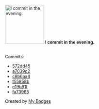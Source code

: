 <img src="https://my-badges.github.io/my-badges/evening-commits.png" alt="I commit in the evening." title="I commit in the evening." width="128">
<strong>I commit in the evening.</strong>
<br><br>

Commits:

- <a href="https://github.com/general-CbIC/poolex/commit/572dd45da926b8542b452db148dfa3687c46cdbb">572dd45</a>
- <a href="https://github.com/general-CbIC/poolex/commit/a7039c208e2f0b9e496edd41fe6cbb1440703a17">a7039c2</a>
- <a href="https://github.com/general-CbIC/elixirschool/commit/c8b6aa4e8fdb01bd46f9f4de58a99304fa9ccc97">c8b6aa4</a>
- <a href="https://github.com/general-CbIC/poolex/commit/f55858bba2d6af9d6efc43ce5f803d411570f431">f55858b</a>
- <a href="https://github.com/general-CbIC/poolex/commit/e19b91f4f006aaa7b19aa505909988193db9b2fb">e19b91f</a>
- <a href="https://github.com/general-CbIC/poolex/commit/fa73985962e5ea3cc1804d91879cb769c10bbd9f">fa73985</a>


Created by <a href="https://github.com/my-badges/my-badges">My Badges</a>